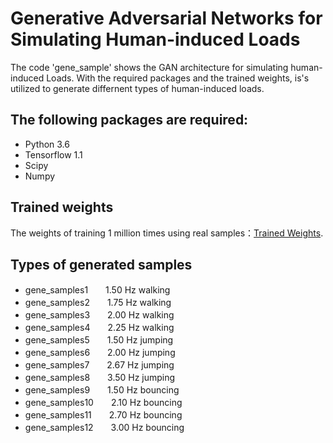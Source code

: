 # Generative Adversarial Networks for Simulating Human-induced Loads
The code 'gene_sample' shows the GAN architecture for simulating human-induced Loads. With the required packages and the trained weights, is's utilized to generate differnent types of human-induced loads.

## The following packages are required:
* Python 3.6
* Tensorflow 1.1
* Scipy
* Numpy

## Trained weights
The weights of training 1 million times using real samples：[Trained Weights](https://drive.google.com/open?id=1zLen63lKyv1qlwWiyPUyaSeSL2Mbj46U).

## Types of generated samples
* gene_samples1　　1.50 Hz walking
* gene_samples2　　1.75 Hz walking
* gene_samples3　　2.00 Hz walking
* gene_samples4　　2.25 Hz walking
* gene_samples5　　1.50 Hz jumping
* gene_samples6　　2.00 Hz jumping
* gene_samples7　　2.67 Hz jumping
* gene_samples8　　3.50 Hz jumping
* gene_samples9　　1.50 Hz bouncing
* gene_samples10　　2.10 Hz bouncing
* gene_samples11　　2.70 Hz bouncing
* gene_samples12　　3.00 Hz bouncing
